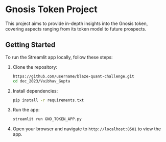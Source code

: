 # Gnosis Token Project

This project aims to provide in-depth insights into the Gnosis token, covering aspects ranging from its token model to future prospects.

## Getting Started

To run the Streamlit app locally, follow these steps:

1. Clone the repository:

   ```bash
   https://github.com/username/blaze-quant-challenge.git
   cd dec_2023/Vaibhav_Gupta
   ```

2. Install dependencies:

   ```bash
   pip install -r requirements.txt
   ```

3. Run the app:

   ```bash
   streamlit run GNO_TOKEN_APP.py
   ```

4. Open your browser and navigate to `http://localhost:8501` to view the app.
